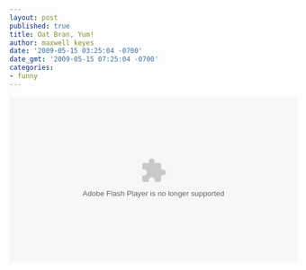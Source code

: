 ```yaml
---
layout: post
published: true
title: Oat Bran, Yum!
author: maxwell keyes
date: '2009-05-15 03:25:04 -0700'
date_gmt: '2009-05-15 07:25:04 -0700'
categories:
- funny
---
```


<object width="512" height="296" data="http://www.hulu.com/embed/GrTuNv41uSGPzdVTu0elvA" type="application/x-shockwave-flash"><param name="allowFullScreen" value="true" /><param name="src" value="http://www.hulu.com/embed/GrTuNv41uSGPzdVTu0elvA" /><param name="allowfullscreen" value="true" /></object>

